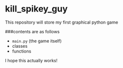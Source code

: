 # kill_spikey_guy
This repository will store my first graphical python game

###contents are as follows
- `main.py` (the game itself)
- classes
- functions

I hope this actually works!